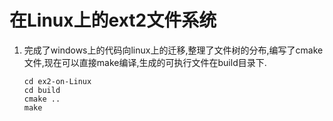 # 在Linux上的ext2文件系统

1. 完成了windows上的代码向linux上的迁移,整理了文件树的分布,编写了cmake文件,现在可以直接make编译,生成的可执行文件在build目录下.

    ```
    cd ex2-on-Linux
    cd build
    cmake ..
    make
    ```

    

    

